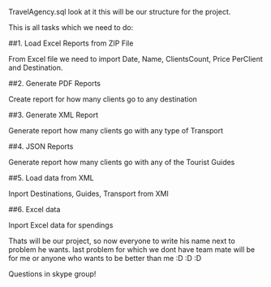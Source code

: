 TravelAgency.sql look at it this will be our structure for the project. 

This is all tasks which we need to do:

##1. Load Excel Reports from ZIP File 

From Excel file we need to import Date, Name, ClientsCount, Price PerClient and Destination. 

##2. Generate PDF Reports

Create report for how many clients go to any destination

##3. Generate XML Report 

Generate report how many clients go with any type of Transport

##4. JSON Reports

Generate report how many clients go with any of the Tourist Guides 

##5. Load data from XML 

Inport Destinations, Guides, Transport from XMl

##6. Excel data

Inport Excel data for spendings


Thats will be our project, so now everyone to write his name next to problem he wants. last problem for which we dont have team mate will be for me or anyone who wants to be better than me :D :D :D 

Questions in skype group! 